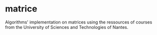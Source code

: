 # matrice
Algorithms' implementation on matrices using the ressources of courses from the University of Sciences and Technologies of Nantes.
